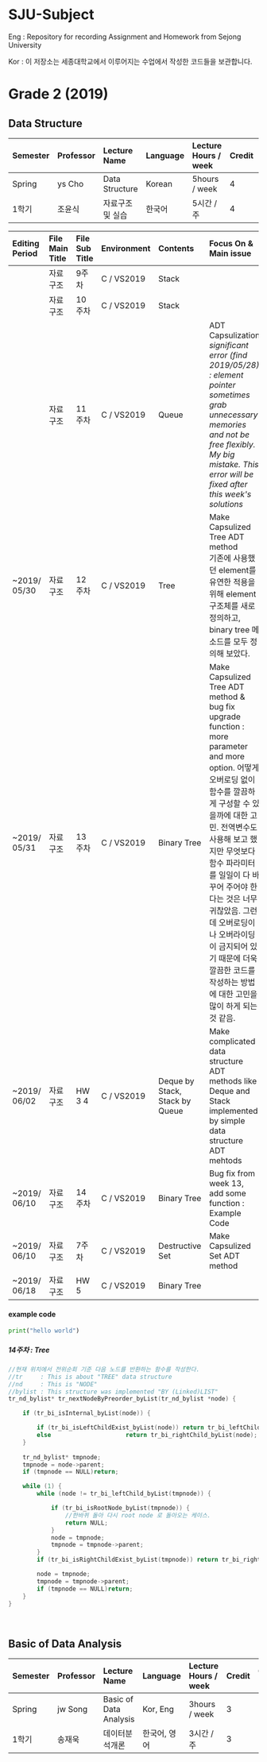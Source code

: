 # SJU-Subject <br>
Eng : Repository for recording Assignment and Homework from Sejong University <br>

Kor : 이 저장소는 세종대학교에서 이루어지는 수업에서 작성한 코드들을 보관합니다.


<h1>Grade 2 (2019)</h1>

<h2>Data Structure</h2>

| Semester | Professor | Lecture Name | Language | Lecture Hours / week | Credit | GradePoint (A~D,F) |
|:--------|:--------|:--------|:--------|:---------|:---------|:---------|
| Spring | ys Cho | Data Structure  | Korean | 5hours / week | 4 | A+ (4.5) |
| 1학기 | 조윤식 | 자료구조 및 실습  | 한국어 | 5시간 / 주 | 4 | A+ (4.5)|



| Editing Period | File Main Title | File Sub Title | Environment | Contents | Focus On & Main issue |
|:--------|:--------|:--------|:--------|:---------|:---------|
|| 자료구조 | 9주차 |  C / VS2019 | Stack | |
|| 자료구조 | 10주차 |  C / VS2019 | Stack | |
|| 자료구조 | 11주차 |  C / VS2019 | Queue | ADT Capsulization <br> *significant error (find 2019/05/28) : element pointer sometimes grab unnecessary memories and not be free flexibly. My big mistake. This error will be fixed after this week's solutions* |
|~2019/<br>05/30| 자료구조 | 12주차 |  C / VS2019 | Tree | Make Capsulized Tree ADT method <br> 기존에 사용했던 element를 유연한 적용을 위해 element 구조체를 새로 정의하고, binary tree 메소드를 모두 정의해 보았다. |
|~2019/<br>05/31| 자료구조 | 13주차 |  C / VS2019 | Binary Tree | Make Capsulized Tree ADT method & bug fix <br> upgrade function : more parameter and more option. 어떻게 오버로딩 없이 함수를 깔끔하게 구성할 수 있을까에 대한 고민. 전역변수도 사용해 보고 했지만 무엇보다 함수 파라미터를 일일이 다 바꾸어 주어야 한다는 것은 너무 귀찮았음. 그런데 오버로딩이나 오버라이딩이 금지되어 있기 때문에 더욱 깔끔한 코드를 작성하는 방법에 대한 고민을 많이 하게 되는 것 같음. |
|~2019/<br>06/02| 자료구조 | HW 3 4 | C / VS2019 | Deque by Stack, Stack by Queue | Make complicated data structure ADT methods like Deque and Stack implemented by simple data structure ADT mehtods |
|~2019/<br>06/10| 자료구조 | 14주차 |  C / VS2019 | Binary Tree | Bug fix from week 13, add some function : Example Code |
|~2019/<br>06/10| 자료구조 | 7주차 |  C / VS2019 | Destructive Set | Make Capsulized Set ADT method |
|~2019/<br>06/18| 자료구조 | HW 5 |  C / VS2019 | Binary Tree | |


<h4>example code</h4>

```python
print("hello world")
```

<h5>14주차 : Tree</h5>

```C
//현재 위치에서 전위순회 기준 다음 노드를 반환하는 함수를 작성한다.
//tr 	 : This is about "TREE" data structure
//nd 	 : This is "NODE"
//bylist : This structure was implemented "BY (Linked)LIST"
tr_nd_bylist* tr_nextNodeByPreorder_byList(tr_nd_bylist *node) {

	if (tr_bi_isInternal_byList(node)) {

		if (tr_bi_isLeftChildExist_byList(node)) return tr_bi_leftChild_byList(node);
		else 					 return tr_bi_rightChild_byList(node);
	}	
	
	tr_nd_bylist* tmpnode;
	tmpnode = node->parent;
	if (tmpnode == NULL)return;

	while (1) {
		while (node != tr_bi_leftChild_byList(tmpnode)) {

			if (tr_bi_isRootNode_byList(tmpnode)) {
				//한바퀴 돌아 다시 root node 로 돌아오는 케이스.
				return NULL;
			}
			node = tmpnode;
			tmpnode = tmpnode->parent;
		}
		if (tr_bi_isRightChildExist_byList(tmpnode)) return tr_bi_rightChild_byList(tmpnode);

		node = tmpnode;
		tmpnode = tmpnode->parent;
		if (tmpnode == NULL)return;
	}
}
```


<br>
<h2>Basic of Data Analysis</h2>

| Semester | Professor | Lecture Name | Language | Lecture Hours / week | Credit | GradePoint (A~D,F) |
|:--------|:--------|:--------|:--------|:---------|:---------|:---------|
| Spring | jw Song | Basic of <br>Data Analysis  | Kor, Eng | 3hours / week | 3 |B+ (3.5)|
| 1학기 | 송재욱 | 데이터분석개론  | 한국어, 영어 | 3시간 / 주 | 3 |B+ (3.5)|


